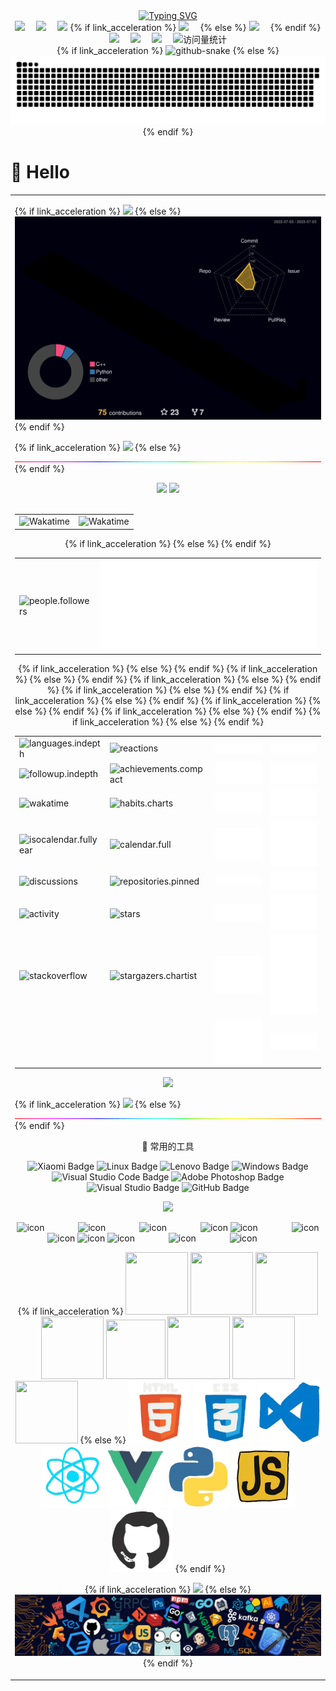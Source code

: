 <div align="center">

<!-- dynamic typing effect 动态打字效果 -->

<div align="center">
    <a href="https://be-zero.github.io/">
      <img src="https://readme-typing-svg.demolab.com?font=Fira+Code&pause=1000&width=435&lines=Don't worry, Be happy;虚己以游世，乘物以游心&center=true&size=27" alt="Typing SVG" />
    </a>
  </div>

<!-- profile logo 个人资料徽标 -->

<div align="center">
    <a href="https://be-zero.github.io/"><img src="https://img.shields.io/badge/Website-博客-blue" /></a> 
    <a href="https://twitter.com/KegThunder/"><img src="https://img.shields.io/badge/Twitter-推特-blue" /></a> 
    <a href="https://www.youtube.com/@thunderkegb0149"><img src="https://img.shields.io/badge/YouTube-油管-c32136" /></a>
    {% if link_acceleration %}
    <a href="https://cdn.jsdelivr.net/gh/Be-Zero/PicGo@main/blog/2023-07-01-12-27-10.png"><img src="https://img.shields.io/badge/WeChat-微信-07c160" /></a> 
    {% else %}
    <a href="https://raw.githubusercontent.com/Be-Zero/PicGo/main/blog/2023-07-01-12-07-59.png"><img src="https://img.shields.io/badge/WeChat-微信-07c160" /></a> 
    {% endif %}
    <a href="https://space.bilibili.com/19982986/"><img src="https://img.shields.io/badge/Bilibili-B站-ff69b4" /></a> 
    <a href="https://blog.csdn.net/qq_42375636/"><img src="https://img.shields.io/badge/CSDN-论坛-c32136" /></a> 
    <a href="https://www.zhihu.com/people/bi-ling-38"><img src="https://img.shields.io/badge/Zhihu-知乎-blue" /></a> 
    <!-- visitor statistics logo 访客数统计徽标 -->
    <img src="https://komarev.com/ghpvc/?username=Be-Zero&label=Views&color=0e75b6&style=flat" alt="访问量统计" />
  </div>

<!-- Snake Code Contribution Map 贪吃蛇代码贡献图 -->

<picture>
  {% if link_acceleration %}
  <source media="(prefers-color-scheme: dark)" srcset="https://cdn.jsdelivr.net/gh/Be-Zero/Be-Zero/profile-snake-contrib/github-contribution-grid-snake-dark.svg" />
  <source media="(prefers-color-scheme: light)" srcset="https://cdn.jsdelivr.net/gh/Be-Zero/Be-Zero/profile-snake-contrib/github-contribution-grid-snake.svg" />
  <img alt="github-snake" src="https://cdn.jsdelivr.net/gh/Be-Zero/Be-Zero/profile-snake-contrib/github-contribution-grid-snake-dark.svg" />
  {% else %}
  <source media="(prefers-color-scheme: dark)" srcset="https://raw.githubusercontent.com/Be-Zero/Be-Zero/main/profile-snake-contrib/github-contribution-grid-snake-dark.svg" />
  <source media="(prefers-color-scheme: light)" srcset="https://raw.githubusercontent.com/Be-Zero/Be-Zero/main/profile-snake-contrib/github-contribution-grid-snake.svg" />
  <img alt="github-snake" src="https://raw.githubusercontent.com/Be-Zero/Be-Zero/main/profile-snake-contrib/github-contribution-grid-snake-dark.svg" />
  {% endif %}
</picture>

</div>

# 🙋 Hello

<table>
<tr><td>

<!-- profile-3d-contrib 3D贡献图-->
{% if link_acceleration %}
<img src="https://cdn.jsdelivr.net/gh/Be-Zero/Be-Zero/profile-3d-contrib/profile-night-rainbow.svg" />
{% else %}
<img src="https://raw.githubusercontent.com/Be-Zero/Be-Zero/main/profile-3d-contrib/profile-night-rainbow.svg" />
{% endif %}
</div>

<!-- ########################################## 分割 ########################################## -->
{% if link_acceleration %}
<img width="200%" src="https://cdn.jsdelivr.net/gh/Be-Zero/Be-Zero/assets/images/hr.gif" />
{% else %}
<img width="200%" src="https://raw.githubusercontent.com/Be-Zero/Be-Zero/main/assets/images/hr.gif" />
{% endif %}
<div align="center" >  
<!-- GitHub 数据统计 -->
<img align="" height="137px" src="https://github-readme-stats.vercel.app/api?username=Be-Zero&hide_title=true&hide_border=true&show_icons=true&include_all_commits=true&line_height=21&bg_color=0,EC6C6C,FFD479,FFFC79,73FA79&theme=graywhite&locale=cn" />
<img align="" height="137px" src="https://github-readme-stats.vercel.app/api/top-langs/?username=Be-Zero&hide_title=true&hide_border=true&layout=compact&bg_color=0,73FA79,73FDFF,D783FF&theme=graywhite&locale=cn" /><br><br>

<!-- Wakatime Graph-->

<table>
  <tr>
    <td><img src="https://wakatime.com/share/@BeZer0/07014ec1-17d3-401a-b9ad-bc7f98724b57.svg" width="500" alt="Wakatime"/></td>
    <td><img src="https://wakatime.com/share/@BeZer0/76d5ecec-66ce-439d-91a6-35f493dc34cc.svg" width="500" alt="Wakatime"/></td>
  </tr>
</table>
</div>
<!-- GitHub metrics 信息指标 -->
<div align="center">





<!-- first form 第一个表格 -->

<table>
  <tr>
    {% if link_acceleration %}
    <td><img src="https://cdn.jsdelivr.net/gh/Be-Zero/Be-Zero/github-metrics/people.followers.svg" alt="people.followers" /></td>
    {% else %}
    <td><img src="https://raw.githubusercontent.com/Be-Zero/Be-Zero/main/github-metrics/people.followers.svg" alt="people.followers" /></td>
    {% endif %}
  </tr>
</table>

<!-- second form 第二个表格 -->

<table>
  <tr>
    {% if link_acceleration %}
    <td><img src="https://cdn.jsdelivr.net/gh/Be-Zero/Be-Zero/github-metrics/languages.indepth.svg" alt="languages.indepth" /></td>
    <td><img src="https://cdn.jsdelivr.net/gh/Be-Zero/Be-Zero/github-metrics/reactions.svg" alt="reactions" /></td>
    {% else %}
    <td><img src="https://raw.githubusercontent.com/Be-Zero/Be-Zero/main/github-metrics/languages.indepth.svg" alt="languages.indepth" /></td>
    <td><img src="https://raw.githubusercontent.com/Be-Zero/Be-Zero/main/github-metrics/reactions.svg" alt="reactions" /></td>
    {% endif %}
  </tr>
  <tr>
    {% if link_acceleration %}
    <td><img src="https://cdn.jsdelivr.net/gh/Be-Zero/Be-Zero/github-metrics/followup.indepth.svg" alt="followup.indepth" /></td>
    <td><img src="https://cdn.jsdelivr.net/gh/Be-Zero/Be-Zero/github-metrics/achievements.compact.svg" alt="achievements.compact" /></td>
    {% else %}
    <td><img src="https://raw.githubusercontent.com/Be-Zero/Be-Zero/main/github-metrics/followup.indepth.svg" alt="followup.indepth" /></td>
    <td><img src="https://raw.githubusercontent.com/Be-Zero/Be-Zero/main/github-metrics/achievements.compact.svg" alt="achievements.compact" /></td>
    {% endif %}
  </tr>
  <tr>
    {% if link_acceleration %}
    <td><img src="https://cdn.jsdelivr.net/gh/Be-Zero/Be-Zero/github-metrics/wakatime.svg" alt="wakatime" /></td>
    <td><img src="https://cdn.jsdelivr.net/gh/Be-Zero/Be-Zero/github-metrics/habits.charts.svg" alt="habits.charts" /></td>
    {% else %}
    <td><img src="https://raw.githubusercontent.com/Be-Zero/Be-Zero/main/github-metrics/wakatime.svg" alt="wakatime" /></td>
    <td><img src="https://raw.githubusercontent.com/Be-Zero/Be-Zero/main/github-metrics/habits.charts.svg" alt="habits.charts" /></td>
    {% endif %}
  </tr>
  <tr>
    {% if link_acceleration %}
    <td><img src="https://cdn.jsdelivr.net/gh/Be-Zero/Be-Zero/github-metrics/isocalendar.fullyear.svg" alt="isocalendar.fullyear" /></td>
    <td><img src="https://cdn.jsdelivr.net/gh/Be-Zero/Be-Zero/github-metrics/calendar.full.svg" alt="calendar.full" /></td>
    {% else %}
    <td><img src="https://raw.githubusercontent.com/Be-Zero/Be-Zero/main/github-metrics/isocalendar.fullyear.svg" alt="isocalendar.fullyear" /></td>
    <td><img src="https://raw.githubusercontent.com/Be-Zero/Be-Zero/main/github-metrics/calendar.full.svg" alt="calendar.full" /></td>
    {% endif %}
  </tr>
  <tr>
    {% if link_acceleration %}
    <td><img src="https://cdn.jsdelivr.net/gh/Be-Zero/Be-Zero/github-metrics/discussions.svg" alt="discussions" /></td>
    <td><img src="https://cdn.jsdelivr.net/gh/Be-Zero/Be-Zero/github-metrics/repositories.pinned.svg" alt="repositories.pinned" /></td>
    {% else %}
    <td><img src="https://raw.githubusercontent.com/Be-Zero/Be-Zero/main/github-metrics/discussions.svg" alt="discussions" /></td>
    <td><img src="https://raw.githubusercontent.com/Be-Zero/Be-Zero/main/github-metrics/repositories.pinned.svg" alt="repositories.pinned" /></td>
    {% endif %}
  </tr>
  <tr>
    {% if link_acceleration %}
    <td><img src="https://cdn.jsdelivr.net/gh/Be-Zero/Be-Zero/github-metrics/activity.svg" alt="activity" /></td>
    <td><img src="https://cdn.jsdelivr.net/gh/Be-Zero/Be-Zero/github-metrics/stars.svg" alt="stars" /></td>
    {% else %}
    <td><img src="https://raw.githubusercontent.com/Be-Zero/Be-Zero/main/github-metrics/activity.svg" alt="activity" /></td>
    <td><img src="https://raw.githubusercontent.com/Be-Zero/Be-Zero/main/github-metrics/stars.svg" alt="stars" /></td>
    {% endif %}
  </tr>
  <tr>
    {% if link_acceleration %}
    <td><img src="https://cdn.jsdelivr.net/gh/Be-Zero/Be-Zero/github-metrics/stackoverflow.svg" alt="stackoverflow" /></td>
    <td><img src="https://cdn.jsdelivr.net/gh/Be-Zero/Be-Zero/github-metrics/stargazers.chartist.svg" alt="stargazers.chartist" /></td>
    {% else %}
    <td><img src="https://raw.githubusercontent.com/Be-Zero/Be-Zero/main/github-metrics/stackoverflow.svg" alt="stackoverflow" /></td>
    <td><img src="https://raw.githubusercontent.com/Be-Zero/Be-Zero/main/github-metrics/stargazers.chartist.svg" alt="stargazers.chartist" /></td>
    {% endif %}
  </tr>
  <tr>
    {% if link_acceleration %}
    <td><img src="https://cdn.jsdelivr.net/gh/Be-Zero/Be-Zero/github-metrics/16personalities.svg" alt="" /></td>
    <td><img src="https://cdn.jsdelivr.net/gh/Be-Zero/Be-Zero/github-metrics/leetcode.svg" alt="" /></td>
    {% else %}
    <td><img src="https://raw.githubusercontent.com/Be-Zero/Be-Zero/main/github-metrics/16personalities.svg" alt="" /></td>
    <td><img src="https://raw.githubusercontent.com/Be-Zero/Be-Zero/main/github-metrics/leetcode.svg" alt="" /></td>
    {% endif %}
  </tr>  
</table>

<img width="120%" src="https://repobeats.axiom.co/api/embed/8761dd164bd1cc027dff85c2a91237e665107a95.svg" />

</div>

<!-- ########################################## 分割 ########################################## -->
{% if link_acceleration %}
<img width="200%" src="https://cdn.jsdelivr.net/gh/Be-Zero/Be-Zero/assets/images/hr.gif" />
{% else %}
<img width="200%" src="https://raw.githubusercontent.com/Be-Zero/Be-Zero/main/assets/images/hr.gif" />
{% endif %}
<div align="center" >
🧰 常用的工具

![Xiaomi Badge](https://img.shields.io/badge/Xiaomi-FF6900?logo=xiaomi&logoColor=fff&style=flat)
![Linux Badge](https://img.shields.io/badge/Linux-FCC624?logo=linux&logoColor=000&style=flat)
![Lenovo Badge](https://img.shields.io/badge/Lenovo-E2231A?logo=lenovo&logoColor=fff&style=flat)
![Windows Badge](https://img.shields.io/badge/Windows-0078D6?logo=windows&logoColor=fff&style=flat)
![Visual Studio Code Badge](https://img.shields.io/badge/Visual%20Studio%20Code-007ACC?logo=visualstudiocode&logoColor=fff&style=flat)
![Adobe Photoshop Badge](https://img.shields.io/badge/Adobe%20Photoshop-31A8FF?logo=adobephotoshop&logoColor=fff&style=flat)
![Visual Studio Badge](https://img.shields.io/badge/Visual%20Studio-5C2D91?logo=visualstudio&logoColor=fff&style=flat)
![GitHub Badge](https://img.shields.io/badge/GitHub-181717?logo=github&logoColor=fff&style=flat)

<!-- programming tool icon 编程工具图标 -->

<img src="https://skillicons.dev/icons?i=ps,ai,pr,c,cpp,cs,ts,discord,twitter,mongodb,instagram,idea,git" /><br>

<!-- svg -->

<img src="https://techstack-generator.vercel.app/kubernetes-icon.svg" alt="icon" width="65" style="width: 65px; height: 65px; margin-right: 50px; margin-bottom: 0px;" />
<img src="https://techstack-generator.vercel.app/js-icon.svg" alt="icon" width="65" style="width: 65px; height: 65px; margin-right: 50px; margin-bottom: 0px;" />
<img src="https://techstack-generator.vercel.app/mysql-icon.svg" alt="icon" width="65" style="width: 65px; height: 65px; margin-right: 50px; margin-bottom: 0px;" />
<img src="https://techstack-generator.vercel.app/webpack-icon.svg" alt="icon" width="65" style="width: 65px; height: 65px; margin-right: 0px; margin-bottom: 0px;" />
<img src="https://techstack-generator.vercel.app/docker-icon.svg" alt="icon" width="65" style="width: 65px; height: 65px; margin-right: 50px; margin-bottom: 0px;" /> 
<img src="https://techstack-generator.vercel.app/redux-icon.svg" alt="icon" width="65" style="width: 65px; height: 65px; margin-right: 0px; margin-bottom: 0px;" />
<img src="https://techstack-generator.vercel.app/java-icon.svg" alt="icon" width="65" style="width: 65px; height: 65px; margin-right: 0px; margin-bottom: 0px;" />
<img src="https://techstack-generator.vercel.app/eslint-icon.svg" alt="icon" width="65" style="width: 65px; height: 65px; margin-right: 0px; margin-bottom: 0px;" />
<img src="https://techstack-generator.vercel.app/aws-icon.svg" alt="icon" width="65" style="width: 65px; height: 65px; margin-right: 50px; margin-bottom: 0px;" />
<img src="https://techstack-generator.vercel.app/ts-icon.svg" alt="icon" width="65" style="width: 65px; height: 65px; margin-right: 50px; margin-bottom: 0px;" />
<img src="https://techstack-generator.vercel.app/nginx-icon.svg" alt="icon" width="65" style="width: 65px; height: 65px; margin-right: 50px; margin-bottom: 0px;" /><br>

<!-- gif -->
{% if link_acceleration %}
<img height="100" width="100" src="https://cdn.jsdelivr.net/gh/Be-Zero/Be-Zero/assets/images/html.webp">
<img height="100" width="100" src="https://cdn.jsdelivr.net/gh/Be-Zero/Be-Zero/assets/images/cssgif.webp">
<img height="100" width="100" src="https://cdn.jsdelivr.net/gh/Be-Zero/Be-Zero/assets/images/vscode.webp">
<img height="100" width="100" src="https://cdn.jsdelivr.net/gh/Be-Zero/Be-Zero/assets/images/react.webp">
<img height="95" width="95" src="https://cdn.jsdelivr.net/gh/Be-Zero/Be-Zero/assets/images/vue.webp">
<img height="100" width="100" src="https://cdn.jsdelivr.net/gh/Be-Zero/Be-Zero/assets/images/python.webp">
<img height="100" width="100" src="https://cdn.jsdelivr.net/gh/Be-Zero/Be-Zero/assets/images/js.webp">
<img height="100" width="100" src="https://cdn.jsdelivr.net/gh/Be-Zero/Be-Zero/assets/images/github.webp">
{% else %}
<img height="100" width="100" src="https://raw.githubusercontent.com/Be-Zero/Be-Zero/main/assets/images/html.webp">
<img height="100" width="100" src="https://raw.githubusercontent.com/Be-Zero/Be-Zero/main/assets/images/cssgif.webp">
<img height="100" width="100" src="https://raw.githubusercontent.com/Be-Zero/Be-Zero/main/assets/images/vscode.webp">
<img height="100" width="100" src="https://raw.githubusercontent.com/Be-Zero/Be-Zero/main/assets/images/react.webp">
<img height="95" width="95" src="https://raw.githubusercontent.com/Be-Zero/Be-Zero/main/assets/images/vue.webp">
<img height="100" width="100" src="https://raw.githubusercontent.com/Be-Zero/Be-Zero/main/assets/images/python.webp">
<img height="100" width="100" src="https://raw.githubusercontent.com/Be-Zero/Be-Zero/main/assets/images/js.webp">
<img height="100" width="100" src="https://raw.githubusercontent.com/Be-Zero/Be-Zero/main/assets/images/github.webp">
{% endif %}
<!-- just img 图片 -->
{% if link_acceleration %}
<img src="https://cdn.jsdelivr.net/gh/Be-Zero/Be-Zero/assets/images/icon.png" />
{% else %}
<img src="https://raw.githubusercontent.com/Be-Zero/Be-Zero/main/assets/images/icon.png" />
{% endif %}
</div>
